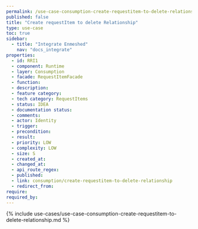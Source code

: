```yaml
---
permalink: /use-case-consumption-create-requestitem-to-delete-relationship
published: false
title: "Create requestItem to delete Relationship"
type: use-case
toc: true
sidebar:
  - title: "Integrate Enmeshed"
    nav: "docs_integrate"
properties:
  - id: RRI1
  - component: Runtime
  - layer: Consumption
  - facade: RequestItemFacade
  - function:
  - description:
  - feature category:
  - tech category: RequestItems
  - status: IDEA
  - documentation status:
  - comments:
  - actor: Identity
  - trigger:
  - precondition:
  - result:
  - priority: LOW
  - complexity: LOW
  - size: S
  - created_at:
  - changed_at:
  - api_route_regex:
  - published:
  - link: consumption/create-requestitem-to-delete-relationship
  - redirect_from:
require:
required_by:
---
```


{% include use-cases/use-case-consumption-create-requestitem-to-delete-relationship.md %}
